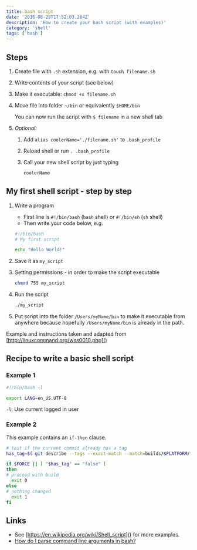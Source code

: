 ```yaml
---
title: bash script
date: '2016-08-28T17:52:03.284Z'
description: 'How to create your bash script (with examples)'
category: 'shell'
tags: ['bash']
---
```


## Steps

1. Create file with `.sh` extension, e.g. with `touch filename.sh`
2. Write contents of your script (see below)
3. Make it executable: `chmod +x filename.sh`
4. Move file into folder `~/bin` or equivalently `$HOME/bin`

	You can now run the script with `$ filename` in a new shell tab

5. *Optional:*
	1. Add `alias coolerName='./filename.sh'` to `.bash_profile`
	2. Reload shell or run `. .bash_profile`
	3. Call your new shell script by just typing

		```bash
		coolerName
		```

## My first shell script - step by step

1. Write a program

   - First line is `#!/bin/bash` (`bash` shell) or `#!/bin/sh` (`sh` shell)
   - Then write your code below, e.g.
	```bash
	#!/bin/bash
	# My first script

	echo "Hello World!"
	```

2. Save it as `my_script`

3. Setting permissions - in order to make the script executable

	```bash
	chmod 755 my_script
	```

4. Run the script

	```bash
	./my_script
	```

5. Put script into the folder `/Users/myName/bin` to make it executable from anywhere because hopefully `/Users/myName/bin` is already in the path.

Example and instructions taken and adapted from [http://linuxcommand.org/wss0010.php]()


## Recipe to write a basic shell script

### Example 1

```bash
#!/bin/bash -l

export LANG=en_US.UTF-8

```

`-l`: Use current logged in user

### Example 2

This example contains an `if-then` clause.

```bash
# test if the current commit already has a tag
has_tag=$( git describe --tags --exact-match --match=builds/$PLATFORM/* HEAD || echo false )

if $FORCE || [ "$has_tag" == "false" ]
then
# proceed with build
  exit 0
else
# nothing changed
  exit 1
fi
```

## Links

- See [https://en.wikipedia.org/wiki/Shell_script]() for more examples.
- [How do I parse command line arguments in bash?](http://stackoverflow.com/questions/192249/how-do-i-parse-command-line-arguments-in-bash)